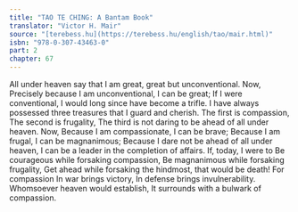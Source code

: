 ```yaml
---
title: "TAO TE CHING: A Bantam Book"
translator: "Victor H. Mair"
source: "[terebess.hu](https://terebess.hu/english/tao/mair.html)"
isbn: "978-0-307-43463-0"
part: 2
chapter: 67
---
```

All under heaven say that I am great, great but unconventional.
Now,
Precisely because I am unconventional,
I can be great;
If I were conventional,
I would long since have become a trifle.
I have always possessed three treasures that I guard and cherish.
The first is compassion,
The second is frugality,
The third is not daring to be ahead of all under heaven.
Now,
Because I am compassionate, I can be brave;
Because I am frugal, I can be magnanimous;
Because I dare not be ahead of all under heaven, I can be a leader in the completion of affairs.
If, today, I were to
Be courageous while forsaking compassion,
Be magnanimous while forsaking frugality,
Get ahead while forsaking the hindmost,
that would be death!
For compassion
In war brings victory,
In defense brings invulnerability.
Whomsoever heaven would establish,
It surrounds with a bulwark of compassion.